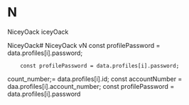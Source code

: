# N
NiceyOack
iceyOack

NiceyOack# NiceyOack
vN
        const profilePassword = data.profiles[i].password;

        const profilePassword = data.profiles[i].password;
count_number;= data.profiles[i].id;
        const accountNumber = daa.profiles[i].account_number;
        const profilePassword = data.profiles[i].password
